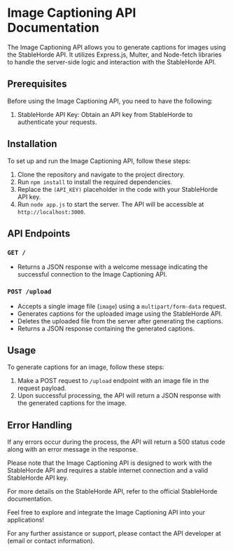 # Image Captioning API Documentation

The Image Captioning API allows you to generate captions for images using the StableHorde API. It utilizes Express.js, Multer, and Node-fetch libraries to handle the server-side logic and interaction with the StableHorde API.

## Prerequisites

Before using the Image Captioning API, you need to have the following:

1. StableHorde API Key: Obtain an API key from StableHorde to authenticate your requests.

## Installation

To set up and run the Image Captioning API, follow these steps:

1. Clone the repository and navigate to the project directory.
2. Run `npm install` to install the required dependencies.
3. Replace the `(API_KEY)` placeholder in the code with your StableHorde API key.
4. Run `node app.js` to start the server. The API will be accessible at `http://localhost:3000`.

## API Endpoints

### `GET /`

- Returns a JSON response with a welcome message indicating the successful connection to the Image Captioning API.

### `POST /upload`

- Accepts a single image file (`image`) using a `multipart/form-data` request.
- Generates captions for the uploaded image using the StableHorde API.
- Deletes the uploaded file from the server after generating the captions.
- Returns a JSON response containing the generated captions.

## Usage

To generate captions for an image, follow these steps:

1. Make a POST request to `/upload` endpoint with an image file in the request payload.
2. Upon successful processing, the API will return a JSON response with the generated captions for the image.

## Error Handling

If any errors occur during the process, the API will return a 500 status code along with an error message in the response.

Please note that the Image Captioning API is designed to work with the StableHorde API and requires a stable internet connection and a valid StableHorde API key.

For more details on the StableHorde API, refer to the official StableHorde documentation.

Feel free to explore and integrate the Image Captioning API into your applications!

For any further assistance or support, please contact the API developer at (email or contact information).
